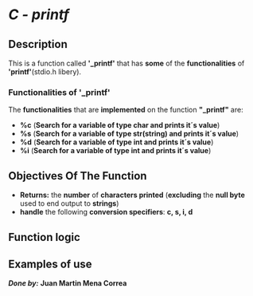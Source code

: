 # ***C - printf***
## **Description**
This is a function called **'_printf'** that has **some** of the **functionalities** of **'printf'**(stdio.h libery).

### **Functionalities of '_printf'**
The **functionalities** that are **implemented** on the function **"_printf"** are:

* **%c** (**Search for a variable of type char and prints it´s value**)
* **%s** (**Search for a variable of type str(string) and prints it´s value**)
* **%d** (**Search for a variable of type int and prints it´s value**)
* **%i** (**Search for a variable of type int and prints it´s value**)
## Objectives Of The Function
- **Returns:** the **number** of **characters printed** (**excluding** the **null byte** used to end output to **strings**)
- **handle** the following **conversion specifiers**: **c, s, i, d**
## **Function logic**
## **Examples of use**

***Done by:*** **Juan Martin Mena Correa**
